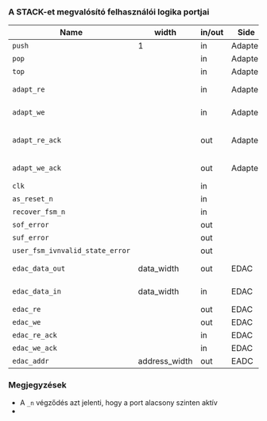 ### A STACK-et megvalósító felhasználói logika portjai

Name | width | in/out | Side | Description
-----|-------|--------|------|------------
```push```|1|in|Adapter|Indicates PUSH operation
```pop```||in|Adapter|Indicates POP operation
```top```||in|Adapter|Indicates TOP operation
```adapt_re```||in|Adapter| Vezérlőjel, amely egy olvasás műveletet inicializál
```adapt_we```||in|Adapter| Vezérlőjel, amely egy írási műveletet inicializál
```adapt_re_ack```||out|Adapter| Állapotjel, amely jelzi, hogy az olvasás művelet befejeződött.
```adapt_we_ack```||out|Adapter| Állapotjel, amely jelzi, hogy az írás művelet befejeződött.
```clk```||in|| Órajel
```as_reset_n```||in|| 
```recover_fsm_n```||in||
```sof_error```||out||
```suf_error```||out||
```user_fsm_ivnvalid_state_error```||out||
```edac_data_out```|data_width|out|EDAC|connected to entity edac_protected_ram.data_in
```edac_data_in```|data_width|in|EDAC|connected to entity edac_protected_ram.data_out
```edac_re```||out|EDAC|
```edac_we```||out|EDAC|
```edac_re_ack```||in|EDAC|
```edac_we_ack```||in|EDAC|
```edac_addr```|address_width|out|EADC|

### Megjegyzések
* A ```_n``` végződés azt jelenti, hogy a port alacsony szinten aktív
* 


